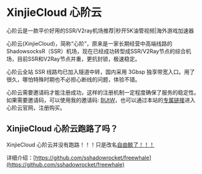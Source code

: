 # XinjieCloud 心阶云

心阶云是一款平价好用的SSR/V2ray机场推荐|秒开5K油管视频|海外游戏加速器

心阶云(XinjieCloud)，简称“心阶”，原来是一家长期经营中高端线路的ShadowsocksR（SSR）机场，现在已经成功转型成SSR/V2Ray节点的综合机场，目前SSR和V2Ray节点并重，更抗封锁，极速稳定。

心阶云全站 SSR 线路均已加入隧道中转，国内采用 3Gbsp 独享带宽入口。用了很久，哪怕特殊时期也不必担心断线的问题，体验不错。

心阶云需要邀请码才能注册成功，这样的注册机制一定程度确保了服务的稳定性。如果需要邀请码，可以使用我的邀请码: [BUtW](https://xuv.cc/out/xin)，也可以通过本站的[专属链接](https://xuv.cc/out/xin)进入心阶云官网，注册购买。

## XinjieCloud 心阶云跑路了吗？

XinjieCloud 心阶云并没有跑路！！！只是改名[自由鲸了！！！](https://xuv.cc/out/xin)

详细介绍：[https://github.com/sshadowrocket/freewhale](https://github.com/sshadowrocket/freewhale)
